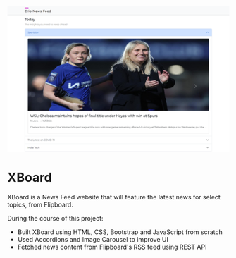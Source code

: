 <img src="https://raw.githubusercontent.com/milindkusahu/XBoard-News-Feed/main/xboard%20demo.png?raw=true"></img>

# XBoard

XBoard is a News Feed website that will feature the latest news for select topics, from Flipboard.

During the course of this project:

- Built XBoard using HTML, CSS, Bootstrap and JavaScript from scratch
- Used Accordions and Image Carousel to improve UI
- Fetched news content from Flipboard's RSS feed using REST API
